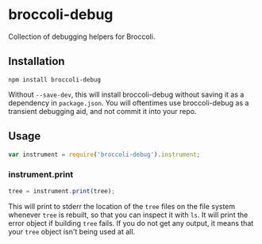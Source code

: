 # broccoli-debug

Collection of debugging helpers for Broccoli.

## Installation

```
npm install broccoli-debug
```

Without `--save-dev`, this will install broccoli-debug without saving it as a
dependency in  `package.json`. You will oftentimes use broccoli-debug as a
transient debugging aid, and not commit it into your repo.

## Usage

```js
var instrument = require('broccoli-debug').instrument;
```

### instrument.print

```js
tree = instrument.print(tree);
```

This will print to stderr the location of the `tree` files on the file system
whenever `tree` is rebuilt, so that you can inspect it with `ls`. It will
print the error object if building `tree` fails. If you do not get any output,
it means that your `tree` object isn't being used at all.
